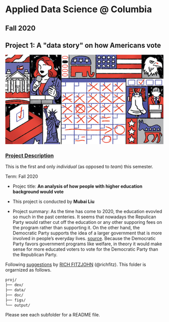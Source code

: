 # Applied Data Science @ Columbia
## Fall 2020
## Project 1: A "data story" on how Americans vote

<img src="figs/title1.jpeg" width="500">

### [Project Description](doc/Proj1_desc.md)
This is the first and only *individual* (as opposed to *team*) this semester. 

Term: Fall 2020

+ Projec title: **An analysis of how people with higher education background would vote**
+ This project is conducted by **Mubai Liu**

+ Project summary: As the time has come to 2020, the education evovled so much in the past centeries. It seems that nowadays the Repulican Party would rather cut off the education or any other supporing fees on the program rather than supporting it. On the other hand, the Democratic Party supports the idea of a larger government that is more involved in people’s everyday lives. [source](https://www.pewresearch.org/fact-tank/2020/02/21/democrats-overwhelmingly-favor-free-college-tuition-while-republicans-are-divided-by-age-education/). Because the Democratic Party favors government programs like welfare, in theory it would make sense for more educated voters to vote for the Democratic Party than the Republican Party.


Following [suggestions](http://nicercode.github.io/blog/2013-04-05-projects/) by [RICH FITZJOHN](http://nicercode.github.io/about/#Team) (@richfitz). This folder is orgarnized as follows.

```
proj/
├── dev/
├── data/
├── doc/
├── figs/
└── output/
```

Please see each subfolder for a README file.
